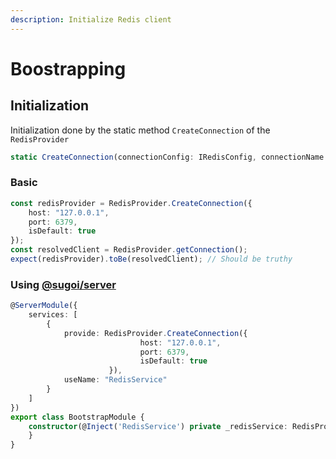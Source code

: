 ```yaml
---
description: Initialize Redis client
---
```


# Boostrapping



## Initialization

Initialization done by the static method `CreateConnection` of the `RedisProvider`

```typescript
static CreateConnection(connectionConfig: IRedisConfig, connectionName: string): TRedisProvider;
```

### **Basic**

```typescript
const redisProvider = RedisProvider.CreateConnection({
    host: "127.0.0.1",
    port: 6379,
    isDefault: true
});
const resolvedClient = RedisProvider.getConnection();
expect(redisProvider).toBe(resolvedClient); // Should be truthy
```

### Using [@sugoi/server](https://www.npmjs.com/package/@sugoi/server)

```typescript
@ServerModule({
    services: [
        {
            provide: RedisProvider.CreateConnection({
                             host: "127.0.0.1",
                             port: 6379,
                             isDefault: true
                      }),
            useName: "RedisService"
        }
    ]
})
export class BootstrapModule {
    constructor(@Inject('RedisService') private _redisService: RedisProvider) {
    }
}
```

